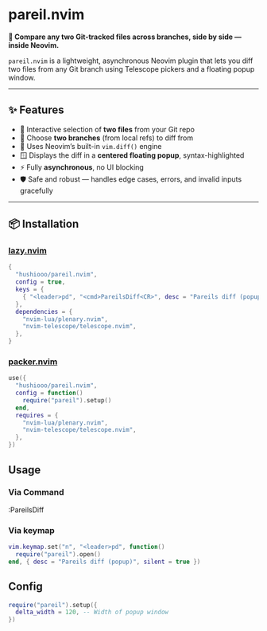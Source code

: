 # pareil.nvim

**🧬 Compare any two Git-tracked files across branches, side by side — inside Neovim.**

`pareil.nvim` is a lightweight, asynchronous Neovim plugin that lets you diff two files from any Git branch using Telescope pickers and a floating popup window.

---

## ✨ Features

- 📂 Interactive selection of **two files** from your Git repo
- 🌿 Choose **two branches** (from local refs) to diff from
- 🧠 Uses Neovim’s built-in `vim.diff()` engine
- 🪟 Displays the diff in a **centered floating popup**, syntax-highlighted
- ⚡ Fully **asynchronous**, no UI blocking
- 🛡️ Safe and robust — handles edge cases, errors, and invalid inputs gracefully

---

## 📦 Installation

### [lazy.nvim](https://github.com/folke/lazy.nvim)

```lua
{
  "hushiooo/pareil.nvim",
  config = true,
  keys = {
    { "<leader>pd", "<cmd>PareilsDiff<CR>", desc = "Pareils diff (popup)" }
  },
  dependencies = {
    "nvim-lua/plenary.nvim",
    "nvim-telescope/telescope.nvim",
  },
}
```

### [packer.nvim](https://github.com/wbthomason/packer.nvim)

```lua
use({
  "hushiooo/pareil.nvim",
  config = function()
    require("pareil").setup()
  end,
  requires = {
    "nvim-lua/plenary.nvim",
    "nvim-telescope/telescope.nvim",
  },
})
```

## Usage

### Via Command

:PareilsDiff

### Via keymap

```lua
vim.keymap.set("n", "<leader>pd", function()
  require("pareil").open()
end, { desc = "Pareils diff (popup)", silent = true })
```


## Config

```lua
require("pareil").setup({
  delta_width = 120, -- Width of popup window
})
```
